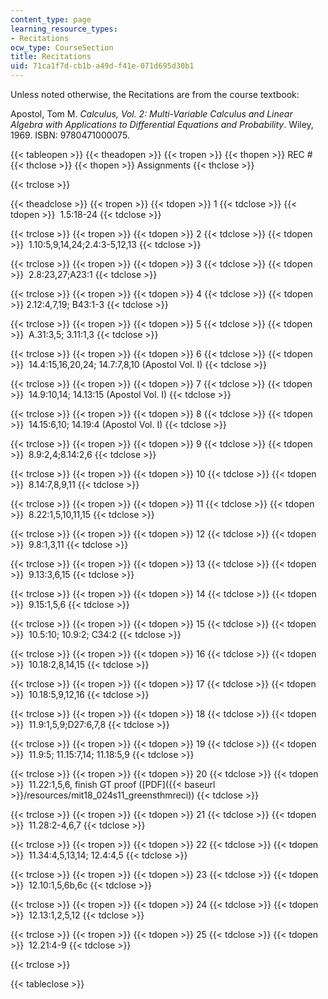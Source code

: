 ```yaml
---
content_type: page
learning_resource_types:
- Recitations
ocw_type: CourseSection
title: Recitations
uid: 71ca1f7d-cb1b-a49d-f41e-071d695d30b1
---
```


Unless noted otherwise, the Recitations are from the course textbook:

Apostol, Tom M. _Calculus, Vol. 2: Multi-Variable Calculus and Linear Algebra with Applications to Differential Equations and Probability_. Wiley, 1969. ISBN: 9780471000075.

{{< tableopen >}}
{{< theadopen >}}
{{< tropen >}}
{{< thopen >}}
REC #
{{< thclose >}}
{{< thopen >}}
Assignments
{{< thclose >}}

{{< trclose >}}

{{< theadclose >}}
{{< tropen >}}
{{< tdopen >}}
1
{{< tdclose >}}
{{< tdopen >}}
 1.5:18-24
{{< tdclose >}}

{{< trclose >}}
{{< tropen >}}
{{< tdopen >}}
2
{{< tdclose >}}
{{< tdopen >}}
 1.10:5,9,14,24;2.4:3-5,12,13
{{< tdclose >}}

{{< trclose >}}
{{< tropen >}}
{{< tdopen >}}
3
{{< tdclose >}}
{{< tdopen >}}
 2.8:23,27;A23:1
{{< tdclose >}}

{{< trclose >}}
{{< tropen >}}
{{< tdopen >}}
4
{{< tdclose >}}
{{< tdopen >}}
2.12:4,7,19; B43:1-3
{{< tdclose >}}

{{< trclose >}}
{{< tropen >}}
{{< tdopen >}}
5
{{< tdclose >}}
{{< tdopen >}}
 A.31:3,5; 3.11:1,3
{{< tdclose >}}

{{< trclose >}}
{{< tropen >}}
{{< tdopen >}}
6
{{< tdclose >}}
{{< tdopen >}}
 14.4:15,16,20,24; 14.7:7,8,10 (Apostol Vol. I)
{{< tdclose >}}

{{< trclose >}}
{{< tropen >}}
{{< tdopen >}}
7
{{< tdclose >}}
{{< tdopen >}}
 14.9:10,14; 14.13:15 (Apostol Vol. I)
{{< tdclose >}}

{{< trclose >}}
{{< tropen >}}
{{< tdopen >}}
8
{{< tdclose >}}
{{< tdopen >}}
 14.15:6,10; 14.19:4 (Apostol Vol. I)
{{< tdclose >}}

{{< trclose >}}
{{< tropen >}}
{{< tdopen >}}
9
{{< tdclose >}}
{{< tdopen >}}
 8.9:2,4;8.14:2,6
{{< tdclose >}}

{{< trclose >}}
{{< tropen >}}
{{< tdopen >}}
10
{{< tdclose >}}
{{< tdopen >}}
 8.14:7,8,9,11
{{< tdclose >}}

{{< trclose >}}
{{< tropen >}}
{{< tdopen >}}
11
{{< tdclose >}}
{{< tdopen >}}
 8.22:1,5,10,11,15
{{< tdclose >}}

{{< trclose >}}
{{< tropen >}}
{{< tdopen >}}
12
{{< tdclose >}}
{{< tdopen >}}
 9.8:1,3,11
{{< tdclose >}}

{{< trclose >}}
{{< tropen >}}
{{< tdopen >}}
13
{{< tdclose >}}
{{< tdopen >}}
 9.13:3,6,15
{{< tdclose >}}

{{< trclose >}}
{{< tropen >}}
{{< tdopen >}}
14
{{< tdclose >}}
{{< tdopen >}}
 9.15:1,5,6
{{< tdclose >}}

{{< trclose >}}
{{< tropen >}}
{{< tdopen >}}
15
{{< tdclose >}}
{{< tdopen >}}
 10.5:10; 10.9:2; C34:2
{{< tdclose >}}

{{< trclose >}}
{{< tropen >}}
{{< tdopen >}}
16
{{< tdclose >}}
{{< tdopen >}}
 10.18:2,8,14,15
{{< tdclose >}}

{{< trclose >}}
{{< tropen >}}
{{< tdopen >}}
17
{{< tdclose >}}
{{< tdopen >}}
 10.18:5,9,12,16
{{< tdclose >}}

{{< trclose >}}
{{< tropen >}}
{{< tdopen >}}
18
{{< tdclose >}}
{{< tdopen >}}
 11.9:1,5,9;D27:6,7,8
{{< tdclose >}}

{{< trclose >}}
{{< tropen >}}
{{< tdopen >}}
19
{{< tdclose >}}
{{< tdopen >}}
 11.9:5; 11.15:7,14; 11.18:5,9
{{< tdclose >}}

{{< trclose >}}
{{< tropen >}}
{{< tdopen >}}
20
{{< tdclose >}}
{{< tdopen >}}
 11.22:1,5,6, finish GT proof ([PDF]({{< baseurl >}}/resources/mit18_024s11_greensthmreci))
{{< tdclose >}}

{{< trclose >}}
{{< tropen >}}
{{< tdopen >}}
21
{{< tdclose >}}
{{< tdopen >}}
 11.28:2-4,6,7
{{< tdclose >}}

{{< trclose >}}
{{< tropen >}}
{{< tdopen >}}
22
{{< tdclose >}}
{{< tdopen >}}
 11.34:4,5,13,14; 12.4:4,5
{{< tdclose >}}

{{< trclose >}}
{{< tropen >}}
{{< tdopen >}}
23
{{< tdclose >}}
{{< tdopen >}}
 12.10:1,5,6b,6c
{{< tdclose >}}

{{< trclose >}}
{{< tropen >}}
{{< tdopen >}}
24
{{< tdclose >}}
{{< tdopen >}}
 12.13:1,2,5,12
{{< tdclose >}}

{{< trclose >}}
{{< tropen >}}
{{< tdopen >}}
25
{{< tdclose >}}
{{< tdopen >}}
 12.21:4-9
{{< tdclose >}}

{{< trclose >}}

{{< tableclose >}}